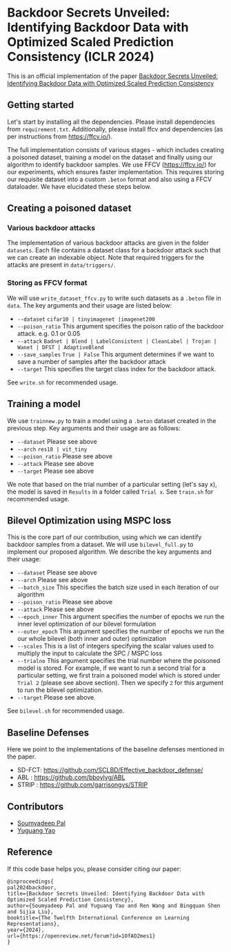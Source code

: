 # Backdoor Secrets Unveiled: Identifying Backdoor Data with Optimized Scaled Prediction Consistency (ICLR 2024)

This is an official implementation of the paper [Backdoor Secrets Unveiled: Identifying Backdoor Data with Optimized Scaled Prediction Consistency](https://openreview.net/pdf?id=1OfAO2mes1)

## Getting started

Let's start by installing all the dependencies.
Please install dependencies from `requirement.txt`.
Additionally, please install ffcv and dependencies (as per instructions from https://ffcv.io/).

The full implementation consists of various stages - which includes creating a poisoned dataset, training a model on the dataset and finally using our algorithm to identify backdoor samples.  We use FFCV (https://ffcv.io/) for our experiments, which ensures faster implementation. This requires storing our requisite dataset into a custom ``.beton`` format and also using a FFCV dataloader. We have elucidated these steps below.

## Creating a poisoned dataset

### Various backdoor attacks

The implementation of various backdoor attacks are given in the folder ``datasets``. 
Each file contains a dataset class for a backdoor attack such that we can create an indexable object.
Note that required triggers for the attacks are present in ``data/triggers/``.

### Storing as FFCV format

We will use `write_dataset_ffcv.py` to write such datasets as a ``.beton`` file in ``data``. The key arguments and their usage are listed below:

- `--dataset`
    `cifar10 | tinyimagenet |imagenet200`
- `--poison_ratio`
     This argument specifies the poison ratio of the backdoor attack. e.g. 0.1 or 0.05
- `--attack`
     `Badnet | Blend | LabelConsistent | CleanLabel | Trojan | Wanet | DFST | AdaptiveBlend`
- `--save_samples`
     `True | False` This argument determines if we want to save a number of samples after the backdoor attack 
- `--target`
      This specifies the target class index for the backdoor attack.

See ``write.sh`` for recommended usage.


## Training a model

We use `trainnew.py` to train a model using a ``.beton`` dataset created in the previous step. Key arguments and their usage are as follows:

- `--dataset`
     Please see above
- `--arch`
     `res18 | vit_tiny`
- `--poison_ratio`
     Please see above
- `--attack`
     Please see above
- `--target`
     Please see above

We note that based on the trial number of a particular setting (let's say x), the model is saved in ``Results`` in a folder called ``Trial x``.
See ``train.sh`` for recommended usage.

## Bilevel Optimization using MSPC loss

This is the core part of our contribution, using which we can identify backdoor samples from a dataset. We will use `bilevel_full.py` to implement our proposed algorithm. We describe the key arguments and their usage: 

- `--dataset`
     Please see above
- `--arch`
     Please see above
- `--batch_size`
     This specifies the batch size used in each iteration of our algorithm
- `--poison_ratio`
     Please see above
- `--attack`
     Please see above
- `--epoch_inner`
     This argument specifies the number of epochs we run the inner level optimization of our bilevel formulation
- `--outer_epoch`
     This argument specifies the number of epochs we run the our whole bilevel (both inner and outer) optimization
- `--scales`
     This is a list of integers specifying the scalar values used to multiply the input to calculate the SPC / MSPC loss
- `--trialno`
     This argument specifies the trial number where the poisoned model is stored. For example, if we want to run a second trial for a particular setting, we first train a poisoned model which is stored under ``Trial 2`` (please see above section). Then we specify ``2`` for this argument to run the bilevel optimization.
- `--target`
   Please see above.


See ``bilevel.sh`` for recommended usage.


## Baseline Defenses

Here we point to the implementations of the baseline defenses mentioned in the paper. 

- SD-FCT: https://github.com/SCLBD/Effective_backdoor_defense/
- ABL : https://github.com/bboylyg/ABL
- STRIP : https://github.com/garrisongys/STRIP

## Contributors

* [Soumyadeep Pal](https://scholar.google.ca/citations?user=c2VU-_4AAAAJ&hl=en)
* [Yuguang Yao](https://CSE.msu.edu/~yaoyugua/)



## Reference

If this code base helps you, please consider citing our paper:

```
@inproceedings{
pal2024backdoor,
title={Backdoor Secrets Unveiled: Identifying Backdoor Data with Optimized Scaled Prediction Consistency},
author={Soumyadeep Pal and Yuguang Yao and Ren Wang and Bingquan Shen and Sijia Liu},
booktitle={The Twelfth International Conference on Learning Representations},
year={2024},
url={https://openreview.net/forum?id=1OfAO2mes1}
}
```







